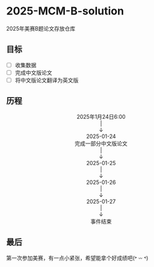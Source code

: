 # 2025-MCM-B-solution
2025年美赛B题论文存放仓库


## 目标
- [ ] 收集数据
- [ ] 完成中文版论文
- [ ] 将中文版论文翻译为英文版

## 历程


<div style="display: flex; flex-direction: column; align-items: center;">
    <div>2025年1月24日6:00  </div>
    <div>|  </div>
    <div>↓ </div>
    <div>2025-01-24</div>
    <div>完成一部分中文版论文  </div>
    <div>|  </div>
    <div>↓ </div>
    <div> 2025-01-25   </div>
    <div>|  </div>
    <div>↓ </div>
    <div>2025-01-26   </div>
    <div>|  </div>
    <div>↓ </div>
    <div>2025-01-27</div>
    <div>|</div>
    <div>↓</div>
    <div>事件结束</div>
</div>

## 最后
第一次参加美赛，有一点小紧张，希望能拿个好成绩吧(˃ 𖥦 ˂)
